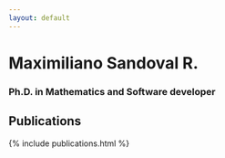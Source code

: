 ```yaml
---
layout: default
---
```


# Maximiliano Sandoval R.

### Ph.D. in Mathematics and Software developer

## Publications

{% include publications.html %}
